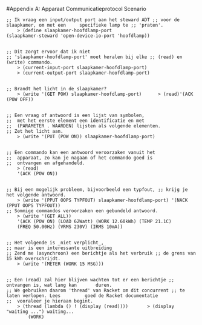 #Appendix A: Apparaat Communicatieprotocol Scenario



    ;; Ik vraag een input/output port aan het steward ADT ;; voor de slaapkamer, om met een 	specifieke lamp te ;; 'praten'.		> (define slaapkamer-hoofdlamp-port	(slaapkamer-steward 'open-device-io-port 'hoofdlamp))	
	;; Dit zorgt ervoor dat ik niet	;; 'slaapkamer-hoofdlamp-port' moet heralen bij elke ;; (read) en (write) commando.		> (current-input-port slaapkamer-hoofdlamp-port)		> (current-output-port slaapkamer-hoofdlamp-port)	
	;; Brandt het licht in de slaapkamer?		> (write '(GET POW) slaapkamer-hoofdlamp-port) 		> (read)'(ACK (POW OFF))
			;; Een vraag of antwoord is een lijst van symbolen,	;;  met het eerste element een identificatie en met	;;  (PARAMETER . WAARDEN) lijsten als volgende elementen.	;; Zet het licht aan.		> (write '(PUT (POW ON)) slaapkamer-hoofdlamp-port)
			;; Een commando kan een antwoord veroorzaken vanuit het	;;  apparaat, zo kan je nagaan of het commando goed is	;;  ontvangen en afgehandeld.		> (read)		'(ACK (POW ON))
			;; Bij een mogelijk probleem, bijvoorbeeld een typfout, ;; krijg je het volgende antwoord.		> (write '(PPUT OOPS TYPFOUT) slaapkamer-hoofdlamp-port) '(NACK (PPUT OOPS TYPFOUT))	;; Sommige commandos veroorzaken een gebundeld antwoord.		> (write '(GET ALL))		'(ACK (POW ON) (LOAD 62Watt) (WORK 12.60kWh) (TEMP 21.1C)      	(FREQ 50.00Hz) (VRMS 230V) (IRMS 10mA))
      		;; Het volgende is _niet verplicht_,	;; maar is een interessante uitbreiding	;; Zend me (asynchroon) een berichtje als het verbruik ;; de grens van 15 kWh overschrijdt.		> (write '(METER (WORK 15 MSG)))
			;; Een (read) zal hier blijven wachten tot er een berichtje ;; ontvangen is, wat lang kan 		duren.	;; We gebruiken daarom 'thread' van Racket om dit concurrent ;; te laten verlopen. Lees 		goed de Racket documentatie	;;  vooraleer je hieraan begint.		> (thread (lambda () ! (display (read)))) 		> (display "waiting ...") waiting...			(WORK)